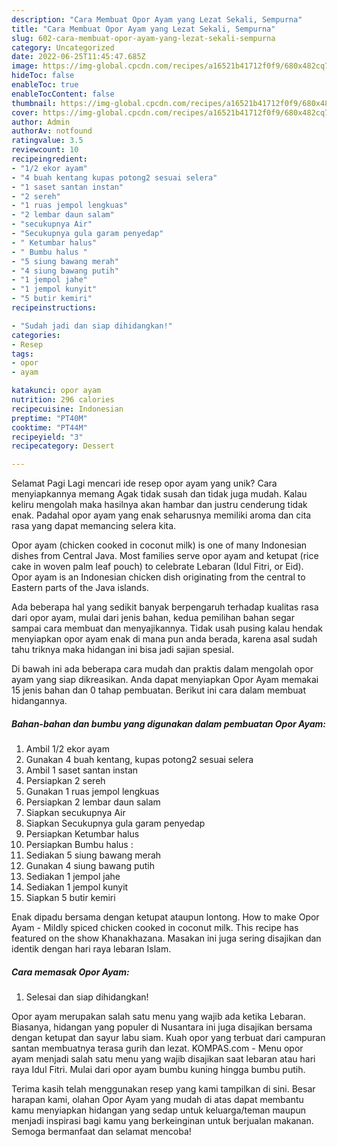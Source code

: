 ```yaml
---
description: "Cara Membuat Opor Ayam yang Lezat Sekali, Sempurna"
title: "Cara Membuat Opor Ayam yang Lezat Sekali, Sempurna"
slug: 602-cara-membuat-opor-ayam-yang-lezat-sekali-sempurna
category: Uncategorized
date: 2022-06-25T11:45:47.685Z
image: https://img-global.cpcdn.com/recipes/a16521b41712f0f9/680x482cq70/opor-ayam-foto-resep-utama.jpg
hideToc: false
enableToc: true
enableTocContent: false
thumbnail: https://img-global.cpcdn.com/recipes/a16521b41712f0f9/680x482cq70/opor-ayam-foto-resep-utama.jpg
cover: https://img-global.cpcdn.com/recipes/a16521b41712f0f9/680x482cq70/opor-ayam-foto-resep-utama.jpg
author: Admin
authorAv: notfound
ratingvalue: 3.5
reviewcount: 10
recipeingredient:
- "1/2 ekor ayam"
- "4 buah kentang kupas potong2 sesuai selera"
- "1 saset santan instan"
- "2 sereh"
- "1 ruas jempol lengkuas"
- "2 lembar daun salam"
- "secukupnya Air"
- "Secukupnya gula garam penyedap"
- " Ketumbar halus"
- " Bumbu halus "
- "5 siung bawang merah"
- "4 siung bawang putih"
- "1 jempol jahe"
- "1 jempol kunyit"
- "5 butir kemiri"
recipeinstructions:

- "Sudah jadi dan siap dihidangkan!"
categories:
- Resep
tags:
- opor
- ayam

katakunci: opor ayam 
nutrition: 296 calories
recipecuisine: Indonesian
preptime: "PT40M"
cooktime: "PT44M"
recipeyield: "3"
recipecategory: Dessert

---
```



Selamat Pagi Lagi mencari ide resep opor ayam yang unik? Cara menyiapkannya memang Agak tidak susah dan tidak juga mudah. Kalau keliru mengolah maka hasilnya akan hambar dan justru cenderung tidak enak. Padahal opor ayam yang enak seharusnya memiliki aroma dan cita rasa yang dapat memancing selera kita.


Opor ayam (chicken cooked in coconut milk) is one of many Indonesian dishes from Central Java. Most families serve opor ayam and ketupat (rice cake in woven palm leaf pouch) to celebrate Lebaran (Idul Fitri, or Eid). Opor ayam is an Indonesian chicken dish originating from the central to Eastern parts of the Java islands.

Ada beberapa hal yang sedikit banyak berpengaruh terhadap kualitas rasa dari opor ayam, mulai dari jenis bahan, kedua pemilihan bahan segar sampai cara membuat dan menyajikannya. Tidak usah pusing kalau hendak menyiapkan opor ayam enak di mana pun anda berada, karena asal sudah tahu triknya maka hidangan ini bisa jadi sajian spesial.


Di bawah ini ada beberapa cara mudah dan praktis dalam mengolah opor ayam yang siap dikreasikan. Anda dapat menyiapkan Opor Ayam memakai 15 jenis bahan dan 0 tahap pembuatan. Berikut ini cara dalam membuat hidangannya.

<!--inarticleads1-->

##### Bahan-bahan dan bumbu yang digunakan dalam pembuatan Opor Ayam:

1. Ambil 1/2 ekor ayam
1. Gunakan 4 buah kentang, kupas potong2 sesuai selera
1. Ambil 1 saset santan instan
1. Persiapkan 2 sereh
1. Gunakan 1 ruas jempol lengkuas
1. Persiapkan 2 lembar daun salam
1. Siapkan secukupnya Air
1. Siapkan Secukupnya gula garam penyedap
1. Persiapkan  Ketumbar halus
1. Persiapkan  Bumbu halus :
1. Sediakan 5 siung bawang merah
1. Gunakan 4 siung bawang putih
1. Sediakan 1 jempol jahe
1. Sediakan 1 jempol kunyit
1. Siapkan 5 butir kemiri


Enak dipadu bersama dengan ketupat ataupun lontong. How to make Opor Ayam - Mildly spiced chicken cooked in coconut milk. This recipe has featured on the show Khanakhazana. Masakan ini juga sering disajikan dan identik dengan hari raya lebaran Islam. 

<!--inarticleads2-->

##### Cara memasak Opor Ayam:


1. Selesai dan siap dihidangkan!

Opor ayam merupakan salah satu menu yang wajib ada ketika Lebaran. Biasanya, hidangan yang populer di Nusantara ini juga disajikan bersama dengan ketupat dan sayur labu siam. Kuah opor yang terbuat dari campuran santan membuatnya terasa gurih dan lezat. KOMPAS.com - Menu opor ayam menjadi salah satu menu yang wajib disajikan saat lebaran atau hari raya Idul Fitri. Mulai dari opor ayam bumbu kuning hingga bumbu putih. 

Terima kasih telah menggunakan resep yang kami tampilkan di sini. Besar harapan kami, olahan Opor Ayam yang mudah di atas dapat membantu kamu menyiapkan hidangan yang sedap untuk keluarga/teman maupun menjadi inspirasi bagi kamu yang berkeinginan untuk berjualan makanan. Semoga bermanfaat dan selamat mencoba!
